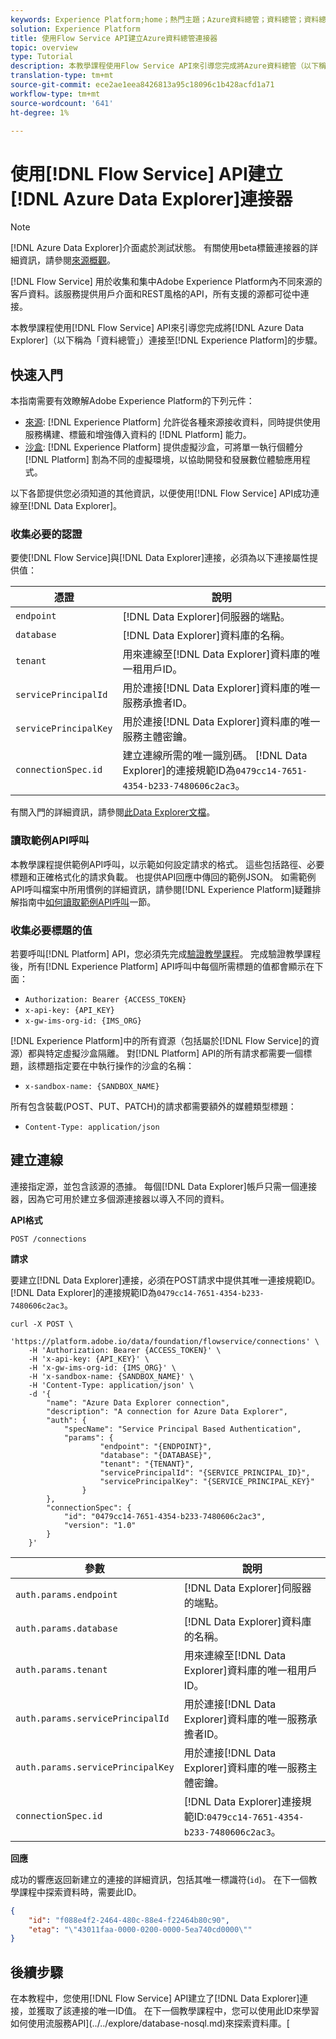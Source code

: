```yaml
---
keywords: Experience Platform;home；熱門主題；Azure資料總管；資料總管；資料總管
solution: Experience Platform
title: 使用Flow Service API建立Azure資料總管連接器
topic: overview
type: Tutorial
description: 本教學課程使用Flow Service API來引導您完成將Azure資料總管（以下稱為「資料總管」）連接至Experience Platform的步驟。
translation-type: tm+mt
source-git-commit: ece2ae1eea8426813a95c18096c1b428acfd1a71
workflow-type: tm+mt
source-wordcount: '641'
ht-degree: 1%

---
```



# 使用[!DNL Flow Service] API建立[!DNL Azure Data Explorer]連接器

>[!NOTE]
>
>[!DNL Azure Data Explorer]介面處於測試狀態。 有關使用beta標籤連接器的詳細資訊，請參閱[來源概觀](../../../../home.md#terms-and-conditions)。

[!DNL Flow Service] 用於收集和集中Adobe Experience Platform內不同來源的客戶資料。該服務提供用戶介面和REST風格的API，所有支援的源都可從中連接。

本教學課程使用[!DNL Flow Service] API來引導您完成將[!DNL Azure Data Explorer]（以下稱為「資料總管」）連接至[!DNL Experience Platform]的步驟。

## 快速入門

本指南需要有效瞭解Adobe Experience Platform的下列元件：

* [來源](../../../../home.md): [!DNL Experience Platform] 允許從各種來源接收資料，同時提供使用服務構建、標籤和增強傳入資料的 [!DNL Platform] 能力。
* [沙盒](../../../../../sandboxes/home.md): [!DNL Experience Platform] 提供虛擬沙盒，可將單一執行個體分 [!DNL Platform] 割為不同的虛擬環境，以協助開發和發展數位體驗應用程式。

以下各節提供您必須知道的其他資訊，以便使用[!DNL Flow Service] API成功連線至[!DNL Data Explorer]。

### 收集必要的認證

要使[!DNL Flow Service]與[!DNL Data Explorer]連接，必須為以下連接屬性提供值：

| 憑證 | 說明 |
| ---------- | ----------- |
| `endpoint` | [!DNL Data Explorer]伺服器的端點。 |
| `database` | [!DNL Data Explorer]資料庫的名稱。 |
| `tenant` | 用來連線至[!DNL Data Explorer]資料庫的唯一租用戶ID。 |
| `servicePrincipalId` | 用於連接[!DNL Data Explorer]資料庫的唯一服務承擔者ID。 |
| `servicePrincipalKey` | 用於連接[!DNL Data Explorer]資料庫的唯一服務主體密鑰。 |
| `connectionSpec.id` | 建立連線所需的唯一識別碼。 [!DNL Data Explorer]的連接規範ID為`0479cc14-7651-4354-b233-7480606c2ac3`。 |

有關入門的詳細資訊，請參閱[此Data Explorer文檔](https://docs.microsoft.com/en-us/azure/data-explorer/kusto/management/access-control/how-to-authenticate-with-aad)。

### 讀取範例API呼叫

本教學課程提供範例API呼叫，以示範如何設定請求的格式。 這些包括路徑、必要標題和正確格式化的請求負載。 也提供API回應中傳回的範例JSON。 如需範例API呼叫檔案中所用慣例的詳細資訊，請參閱[!DNL Experience Platform]疑難排解指南中[如何讀取範例API呼叫](../../../../../landing/troubleshooting.md#how-do-i-format-an-api-request)一節。

### 收集必要標題的值

若要呼叫[!DNL Platform] API，您必須先完成[驗證教學課程](https://www.adobe.com/go/platform-api-authentication-en)。 完成驗證教學課程後，所有[!DNL Experience Platform] API呼叫中每個所需標題的值都會顯示在下面：

* `Authorization: Bearer {ACCESS_TOKEN}`
* `x-api-key: {API_KEY}`
* `x-gw-ims-org-id: {IMS_ORG}`

[!DNL Experience Platform]中的所有資源（包括屬於[!DNL Flow Service]的資源）都與特定虛擬沙盒隔離。 對[!DNL Platform] API的所有請求都需要一個標題，該標題指定要在中執行操作的沙盒的名稱：

* `x-sandbox-name: {SANDBOX_NAME}`

所有包含裝載(POST、PUT、PATCH)的請求都需要額外的媒體類型標題：

* `Content-Type: application/json`

## 建立連線

連接指定源，並包含該源的憑據。 每個[!DNL Data Explorer]帳戶只需一個連接器，因為它可用於建立多個源連接器以導入不同的資料。

**API格式**

```http
POST /connections
```

**請求**

要建立[!DNL Data Explorer]連接，必須在POST請求中提供其唯一連接規範ID。 [!DNL Data Explorer]的連接規範ID為`0479cc14-7651-4354-b233-7480606c2ac3`。

```shell
curl -X POST \
    'https://platform.adobe.io/data/foundation/flowservice/connections' \
    -H 'Authorization: Bearer {ACCESS_TOKEN}' \
    -H 'x-api-key: {API_KEY}' \
    -H 'x-gw-ims-org-id: {IMS_ORG}' \
    -H 'x-sandbox-name: {SANDBOX_NAME}' \
    -H 'Content-Type: application/json' \
    -d '{
        "name": "Azure Data Explorer connection",
        "description": "A connection for Azure Data Explorer",
        "auth": {
            "specName": "Service Principal Based Authentication",
            "params": {
                    "endpoint": "{ENDPOINT}",
                    "database": "{DATABASE}",
                    "tenant": "{TENANT}",
                    "servicePrincipalId": "{SERVICE_PRINCIPAL_ID}",
                    "servicePrincipalKey": "{SERVICE_PRINCIPAL_KEY}"
                }
        },
        "connectionSpec": {
            "id": "0479cc14-7651-4354-b233-7480606c2ac3",
            "version": "1.0"
        }
    }'
```

| 參數 | 說明 |
| --------- | ----------- |
| `auth.params.endpoint` | [!DNL Data Explorer]伺服器的端點。 |
| `auth.params.database` | [!DNL Data Explorer]資料庫的名稱。 |
| `auth.params.tenant` | 用來連線至[!DNL Data Explorer]資料庫的唯一租用戶ID。 |
| `auth.params.servicePrincipalId` | 用於連接[!DNL Data Explorer]資料庫的唯一服務承擔者ID。 |
| `auth.params.servicePrincipalKey` | 用於連接[!DNL Data Explorer]資料庫的唯一服務主體密鑰。 |
| `connectionSpec.id` | [!DNL Data Explorer]連接規範ID:`0479cc14-7651-4354-b233-7480606c2ac3`。 |

**回應**

成功的響應返回新建立的連接的詳細資訊，包括其唯一標識符(`id`)。 在下一個教學課程中探索資料時，需要此ID。

```json
{
    "id": "f088e4f2-2464-480c-88e4-f22464b80c90",
    "etag": "\"43011faa-0000-0200-0000-5ea740cd0000\""
}
```

## 後續步驟

在本教程中，您使用[!DNL Flow Service] API建立了[!DNL Data Explorer]連接，並獲取了該連接的唯一ID值。 在下一個教學課程中，您可以使用此ID來學習如何使用流服務API](../../explore/database-nosql.md)來探索資料庫。[
